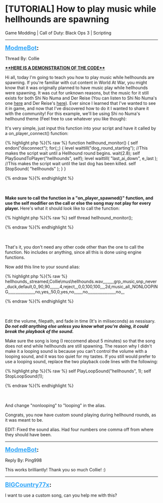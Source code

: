 # [TUTORIAL] How to play music while hellhounds are spawning
Game Modding | Call of Duty: Black Ops 3 | Scripting

---
<strong style="font-size: 1.4em;"><span style="text-decoration: underline;text-decoration-color: #34a7f9;"><span style="color:#34a7f9;">ModmeBot</span></span>:</strong>

<p>Thread By: Collie<br /><p style="text-align:left;"><strong><a href="https://www.youtube.com/watch?v=uKOtxv6_gjI&feature=youtu.be">**HERE IS A DEMONSTRATION OF THE CODE**</a></strong></p><p style="text-align:left;"></p><p style="text-align:left;">Hi all, today I&#39;m going to teach you how to play music while hellhounds are spawning. If you&#39;re familiar with cut content in World At War, you might know that it was originally planned to have music play while hellhounds were spawning. It was cut for unknown reasons, but the music for it still exists for both Shi No Numa and Der Reise (You can listen to Shi No Numa&#39;s one <a href="https://www.youtube.com/watch?v=O65q4IiIw7A">here</a> and Der Reise&#39;s <a href="https://www.youtube.com/watch?v=2pk_7NXWSto">here</a>). Ever since I learned that I&#39;ve wanted to see it in game, and now that I&#39;ve discovered how to do it I wanted to share it with the community! For this example, we&#39;ll be using Shi no Numa&#39;s hellhound theme (Feel free to use whatever you like though):</p><p style="text-align:left;"></p><p style="text-align:left;">It&#39;s very simple, just input this function into your script and have it called by a on_player_connect() function:</p>{% highlight php %}{% raw %}
function hellhound_monitor()
{
	self endon("disconnect");
	for(;;)
	{
		level waittill("dog_round_starting"); //This makes the script wait until a Hellhound round begins.
		wait(2.8);
		self PlaySoundToPlayer("hellhounds", self);
		level waittill( "last_ai_down", e_last ); //This makes the script wait until the last dog has been killed.
		self StopSound( "hellhounds" );
	}
}

{% endraw %}{% endhighlight %}
<br /><br /><br /><p style="text-align:left;"><strong>Make sure to call the function in a &quot;on_player_spawned()&quot; function, and use the self modifier on the call or else the song may not play for every player. </strong>Here&#39;s what it should look like to call the function:</p>{% highlight php %}{% raw %}
self thread hellhound_monitor();

{% endraw %}{% endhighlight %}
<br /><br /><br /><p style="text-align:left;"></p><p style="text-align:left;">That&#39;s it, you don&#39;t need any other code other than the one to call the function. No includes or anything, since all this is done using engine functions.</p><p style="text-align:left;"></p><p style="text-align:left;">Now add this line to your sound alias:</p><p style="text-align:left;"></p>{% highlight php %}{% raw %}
hellhounds,,streamed,Collie\mus\hellhounds.wav,,,,,,,,,grp_music,snp_never_duck,default,0,,90,90,,,,,,,,4,reject,,,0,0,100,100,,,,2d,music_all,,NONLOOPING,,,,,,,,,,,,,,,,,,,,,,no,yes,,50,0,yes,no,,,,,,,no,,,,,,,,,,,,,,,,,,,,,,,no,,,

{% endraw %}{% endhighlight %}
<br /><br /><br /><p style="text-align:left;"></p><p style="text-align:left;">Edit the volume, filepath, and fade in time (It&#39;s in miliseconds) as nessisary. <em><strong>Do not edit anything else unless you know what you&#39;re doing, it could break the playback of the sound.</strong></em></p><p style="text-align:left;"></p><p style="text-align:left;">Make sure the song is long (I reccomend about 5 minutes) so that the song does not end while hellhounds are still spawning. The reason why I didn&#39;t make it a looping sound is because you can&#39;t control the volume with a looping sound, and it was too quiet for my tastes. If you still would prefer to use a looping sound, replace the two playback code lines with the following:</p><p style="text-align:left;"></p>{% highlight php %}{% raw %}
self PlayLoopSound("hellhounds", 1);
self StopLoopSound(1);

{% endraw %}{% endhighlight %}
<br /><br /><br /><p style="text-align:left;">And change &quot;nonlooping&quot; to &quot;looping&quot; in the alias.</p><p style="text-align:left;"></p><p style="text-align:left;">Congrats, you now have custom sound playing during hellhound rounds, as it was meant to be. </p><p style="text-align:left;"></p><p style="text-align:left;">EDIT: Fixed the sound alias. Had four numbers one comma off from where they should have been.</p></p>

---
<strong style="font-size: 1.4em;"><span style="text-decoration: underline;text-decoration-color: #34a7f9;"><span style="color:#34a7f9;">ModmeBot</span></span>:</strong>

<p>Reply By: Ping998<br /><p style="text-align:left;">This works brilliantly! Thank you so much Collie! :)</p></p>

---
<strong style="font-size: 1.4em;"><span style="text-decoration: underline;text-decoration-color: #34a7f9;"><span style="color:#34a7f9;">BIGCountry77x</span></span>:</strong>

<p>I want to use a custom song, can you help me with this?</p>
